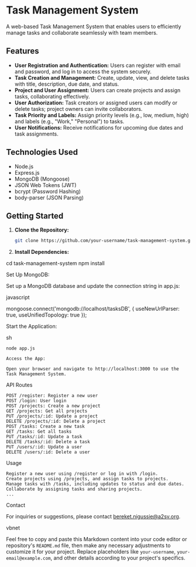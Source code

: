 # Task Management System

A web-based Task Management System that enables users to efficiently manage tasks and collaborate seamlessly with team members.

## Features

- **User Registration and Authentication:** Users can register with email and password, and log in to access the system securely.
- **Task Creation and Management:** Create, update, view, and delete tasks with title, description, due date, and status.
- **Project and User Assignment:** Users can create projects and assign tasks, collaborating effectively.
- **User Authorization:** Task creators or assigned users can modify or delete tasks; project owners can invite collaborators.
- **Task Priority and Labels:** Assign priority levels (e.g., low, medium, high) and labels (e.g., "Work," "Personal") to tasks.
- **User Notifications:** Receive notifications for upcoming due dates and task assignments.

## Technologies Used

- Node.js
- Express.js
- MongoDB (Mongoose)
- JSON Web Tokens (JWT)
- bcrypt (Password Hashing)
- body-parser (JSON Parsing)

## Getting Started

1. **Clone the Repository:**

   ```sh
   git clone https://github.com/your-username/task-management-system.git

2. **Install Dependencies:**

cd task-management-system
npm install

Set Up MongoDB:

Set up a MongoDB database and update the connection string in app.js:

javascript

mongoose.connect('mongodb://localhost/tasksDB', {
  useNewUrlParser: true,
  useUnifiedTopology: true
});

Start the Application:

sh

    node app.js

    Access the App:

    Open your browser and navigate to http://localhost:3000 to use the Task Management System.

API Routes

    POST /register: Register a new user
    POST /login: User login
    POST /projects: Create a new project
    GET /projects: Get all projects
    PUT /projects/:id: Update a project
    DELETE /projects/:id: Delete a project
    POST /tasks: Create a new task
    GET /tasks: Get all tasks
    PUT /tasks/:id: Update a task
    DELETE /tasks/:id: Delete a task
    PUT /users/:id: Update a user
    DELETE /users/:id: Delete a user

Usage

    Register a new user using /register or log in with /login.
    Create projects using /projects, and assign tasks to projects.
    Manage tasks with /tasks, including updates to status and due dates.
    Collaborate by assigning tasks and sharing projects.
    ...

Contact

For inquiries or suggestions, please contact 
bereket.nigussie@a2sv.org.

vbnet


Feel free to copy and paste this Markdown content into your code editor or repository's `README.md` file, then make any necessary adjustments to customize it for your project. Replace placeholders like `your-username`, `your-email@example.com`, and other details according to your project's specifics.
